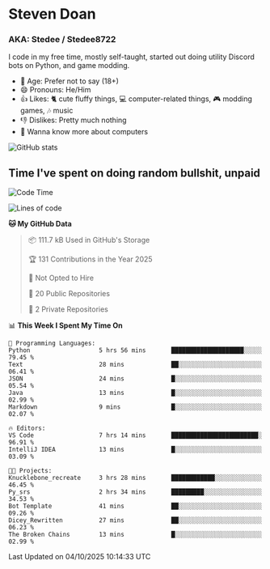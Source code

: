 # Steven Doan
### AKA: Stedee / Stedee8722
I code in my free time, mostly self-taught, started out doing utility Discord bots on Python, and game modding.

- 🤔 Age: Prefer not to say (18+)
- 😄 Pronouns: He/Him
- 👍 Likes: 🐈 cute fluffy things, 💻 computer-related things, 🎮 modding games, 🎶 music
- 👎 Dislikes: Pretty much nothing
- 🥹 Wanna know more about computers

![GitHub stats](https://github-readme-stats-iota-mocha-40.vercel.app/api?username=Stedee8722&show=prs_merged,prs_merged_percentage&show_icons=true&theme=transparent)

## Time I've spent on doing random bullshit, unpaid
<!--START_SECTION:Time I've spent on doing random bullshit, unpaid-->
![Code Time](http://img.shields.io/badge/Code%20Time-345%20hrs%2039%20mins-blue)

![Lines of code](https://img.shields.io/badge/From%20Hello%20World%20I%27ve%20Written-88.9%20thousand%20lines%20of%20code-blue)

**🐱 My GitHub Data** 

> 📦 111.7 kB Used in GitHub's Storage 
 > 
> 🏆 131 Contributions in the Year 2025
 > 
> 🚫 Not Opted to Hire
 > 
> 📜 20 Public Repositories 
 > 
> 🔑 2 Private Repositories 
 > 
📊 **This Week I Spent My Time On** 

```text
💬 Programming Languages: 
Python                   5 hrs 56 mins       ████████████████████░░░░░   79.45 % 
Text                     28 mins             ██░░░░░░░░░░░░░░░░░░░░░░░   06.41 % 
JSON                     24 mins             █░░░░░░░░░░░░░░░░░░░░░░░░   05.54 % 
Java                     13 mins             █░░░░░░░░░░░░░░░░░░░░░░░░   02.99 % 
Markdown                 9 mins              █░░░░░░░░░░░░░░░░░░░░░░░░   02.07 % 

🔥 Editors: 
VS Code                  7 hrs 14 mins       ████████████████████████░   96.91 % 
IntelliJ IDEA            13 mins             █░░░░░░░░░░░░░░░░░░░░░░░░   03.09 % 

🐱‍💻 Projects: 
Knucklebone_recreate     3 hrs 28 mins       ████████████░░░░░░░░░░░░░   46.45 % 
Py_srs                   2 hrs 34 mins       █████████░░░░░░░░░░░░░░░░   34.53 % 
Bot Template             41 mins             ██░░░░░░░░░░░░░░░░░░░░░░░   09.26 % 
Dicey_Rewritten          27 mins             ██░░░░░░░░░░░░░░░░░░░░░░░   06.23 % 
The Broken Chains        13 mins             █░░░░░░░░░░░░░░░░░░░░░░░░   02.99 % 
```


 Last Updated on 04/10/2025 10:14:33 UTC
<!--END_SECTION:Time I've spent on doing random bullshit, unpaid-->
